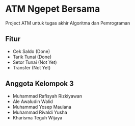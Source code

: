 # ATM Ngepet Bersama

Project ATM untuk tugas akhir Algoritma dan Pemrograman

## Fitur
* Cek Saldo (Done)
* Tarik Tunai (Done)
* Setor Tunai (Not Yet)
* Transfer (Not Yet)

## Anggota Kelompok 3
* Muhammad Rafisyah Rizkiyawan
* Ale Awaludin Walid
* Muhammad Yosep Maulana
* Muhammad Rivaldi Yusha
* Kharisma Teguh Wijaya

